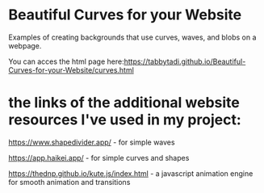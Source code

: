# Beautiful Curves for your Website
Examples of creating backgrounds that use curves, waves, and blobs on a webpage.

You can acces the html page here:https://tabbytadi.github.io/Beautiful-Curves-for-your-Website/curves.html

# the links of the additional website resources I've used in my project:

https://www.shapedivider.app/ - for simple waves

https://app.haikei.app/ - for simple curves and shapes

https://thednp.github.io/kute.js/index.html - a javascript animation engine for smooth animation and transitions

